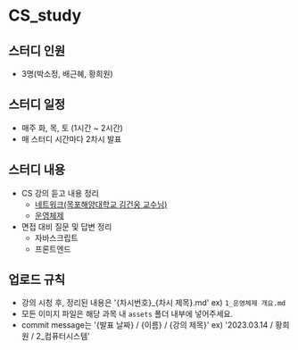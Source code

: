 # CS_study
## 스터디 인원
- 3명(박소정, 배근혜, 황희원)

## 스터디 일정
- 매주 화, 목, 토 (1시간 ~ 2시간)
- 매 스터디 시간마다 2차시 발표

## 스터디 내용
  - CS 강의 듣고 내용 정리
    - [네트워크(목포해양대학교 김건웅 교수님)](http://www.kocw.net/home/cview.do?cid=17d5457c50aa1400)
    - [운영체제](http://www.kocw.net/home/search/kemView.do?kemId=1226304)
  - 면접 대비 질문 및 답변 정리
    - 자바스크립트
    - 프론트엔드

## 업로드 규칙
- 강의 시청 후, 정리된 내용은 '{차시번호}_{차시 제목}.md' ex) `1_운영체제 개요.md`
- 모든 이미지 파일은 해당 과목 내 `assets` 폴더 내부에 넣어주세요.
- commit message는 '{발표 날짜} / {이름} / {강의 제목}' ex) '2023.03.14 / 황희원 / 2_컴퓨터시스템'
